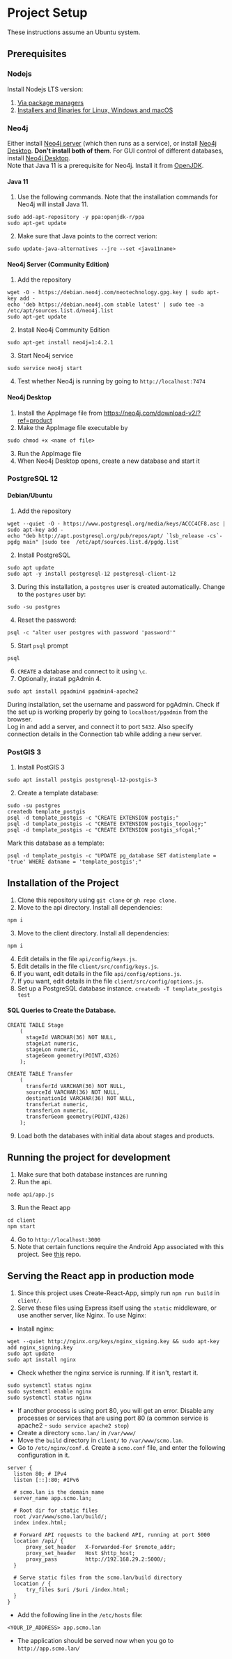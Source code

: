 # Project Setup
These instructions assume an Ubuntu system. 
## Prerequisites
### Nodejs
Install Nodejs LTS version:
1. [Via package managers](https://nodejs.org/en/download/package-manager/)
2. [Installers and Binaries for Linux, Windows and macOS](https://nodejs.org/en/download/)
### Neo4j
Either install [Neo4j server](https://neo4j.com/download-center/?ref=web-product-database/#community) (which then runs as a service), or install [Neo4j Desktop](https://neo4j.com/download-v2/?ref=product). __Don't install both of them__. For GUI control of different databases, install [Neo4j Desktop](https://neo4j.com/download-v2/?ref=product).  
Note that Java 11 is a prerequisite for Neo4j. Install it from [OpenJDK](https://openjdk.java.net/install/index.html).  

#### Java 11
1. Use the following commands. Note that the installation commands for Neo4j will install Java 11.
```
sudo add-apt-repository -y ppa:openjdk-r/ppa
sudo apt-get update
```
2. Make sure that Java points to the correct verion:
```
sudo update-java-alternatives --jre --set <java11name>
```
#### Neo4j Server (Community Edition)
1. Add the repository
```
wget -O - https://debian.neo4j.com/neotechnology.gpg.key | sudo apt-key add -
echo 'deb https://debian.neo4j.com stable latest' | sudo tee -a /etc/apt/sources.list.d/neo4j.list
sudo apt-get update
```
2. Install Neo4j Community Edition
```
sudo apt-get install neo4j=1:4.2.1
```
3. Start Neo4j service
```
sudo service neo4j start
```
4. Test whether Neo4j is running by going to `http://localhost:7474`
#### Neo4j Desktop
1. Install the AppImage file from https://neo4j.com/download-v2/?ref=product  
2. Make the AppImage file executable by
```
sudo chmod +x <name of file>
```
3. Run the AppImage file
4. When Neo4j Desktop opens, create a new database and start it
### PostgreSQL 12
#### Debian/Ubuntu
1. Add the repository
```
wget --quiet -O - https://www.postgresql.org/media/keys/ACCC4CF8.asc | sudo apt-key add -
echo "deb http://apt.postgresql.org/pub/repos/apt/ `lsb_release -cs`-pgdg main" |sudo tee  /etc/apt/sources.list.d/pgdg.list
```
2. Install PostgreSQL
```
sudo apt update
sudo apt -y install postgresql-12 postgresql-client-12
```
3. During this installation, a `postgres` user is created automatically. Change to the `postgres` user by:
```
sudo -su postgres
```
4. Reset the password:
```
psql -c "alter user postgres with password 'password'"
```
5. Start `psql` prompt
```
psql
```
6.  `CREATE` a database and connect to it using `\c`.
7. Optionally, install pgAdmin 4.
```
sudo apt install pgadmin4 pgadmin4-apache2
```
During installation, set the username and password for pgAdmin. Check if the set up is working properly by going to `localhost/pgadmin` from the browser.  
Log in and add a server, and connect it to port `5432`. Also specify connection details in the Connection tab while adding a new server.
### PostGIS 3
1. Install PostGIS 3
```
sudo apt install postgis postgresql-12-postgis-3
```
2. Create a template database:
```
sudo -su postgres
createdb template_postgis
psql -d template_postgis -c "CREATE EXTENSION postgis;"
psql -d template_postgis -c "CREATE EXTENSION postgis_topology;"
psql -d template_postgis -c "CREATE EXTENSION postgis_sfcgal;"
```
Mark this database as a template:
```
psql -d template_postgis -c "UPDATE pg_database SET datistemplate = 'true' WHERE datname = 'template_postgis';"
```


## Installation of the Project
1. Clone this repository using `git clone` or `gh repo clone`.
2. Move to the api directory. Install all dependencies:
```
npm i
```
3. Move to the client directory. Install all dependencies:
```
npm i
```
4. Edit details in the file `api/config/keys.js`. 
5. Edit details in the file `client/src/config/keys.js`.
6. If you want, edit details in the file `api/config/options.js`.
7. If you want, edit details in the file `client/src/config/options.js`.
8. Set up a PostgreSQL database instance.
```createdb -T template_postgis test```
#### SQL Queries to Create the Database.
```
CREATE TABLE Stage
	(
	  stageId VARCHAR(36) NOT NULL,
	  stageLat numeric,
	  stageLon numeric,
	  stageGeom geometry(POINT,4326)
	);

CREATE TABLE Transfer
	(
	  transferId VARCHAR(36) NOT NULL,
	  sourceId VARCHAR(36) NOT NULL,
	  destinationId VARCHAR(36) NOT NULL,
	  transferLat numeric,
	  transferLon numeric,
	  transferGeom geometry(POINT,4326)
	);
```
9. Load both the databases with initial data about stages and products.
## Running the project for development
1. Make sure that both database instances are running
2. Run the api.
```
node api/app.js
```
3. Run the React app
```
cd client
npm start
```
4. Go to `http://localhost:3000`
5. Note that certain functions require the Android App associated with this project. See [this](https://github.com/akshatshah21/Android-Location-Tracking) repo.
## Serving the React app in production mode 
1. Since this project uses Create-React-App, simply run `npm run build` in `client/`.
2. Serve these files using Express itself using the `static` middleware, or use another server, like Nginx. To use Nginx:
  * Install nginx:
  ```
  wget --quiet http://nginx.org/keys/nginx_signing.key && sudo apt-key add nginx_signing.key
  sudo apt update
  sudo apt install nginx
  ```
  * Check whether the nginx service is running. If it isn't, restart it. 
  ```
  sudo systemctl status nginx
  sudo systemctl enable nginx
  sudo systemctl status nginx
  ```
  * If another process is using port 80, you will get an error. Disable any processes or services that are using port 80 (a common service is apache2 - `sudo service apache2 stop`) 
  * Create a directory `scmo.lan/` in `/var/www/`
  * Move the `build` directory in `client/` to `/var/www/scmo.lan`.
  * Go to `/etc/nginx/conf.d`. Create a `scmo.conf` file, and enter the following configuration in it.
  ```nginx
  server {
    listen 80; # IPv4
	listen [::]:80; #IPv6
    
    # scmo.lan is the domain name
    server_name app.scmo.lan;

    # Root dir for static files
	root /var/www/scmo.lan/build/;
	index index.html;

    # Forward API requests to the backend API, running at port 5000
    location /api/ {
        proxy_set_header   X-Forwarded-For $remote_addr;
        proxy_set_header   Host $http_host;
		proxy_pass         http://192.168.29.2:5000/;
    }
    
    # Serve static files from the scmo.lan/build directory
	location / {
		try_files $uri /$uri /index.html;
	}
}

  ```
  * Add the following line in the `/etc/hosts` file:
  ```
  <YOUR_IP_ADDRESS> app.scmo.lan
  ```
  * The application should be served now when you go to `http://app.scmo.lan/`